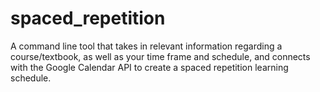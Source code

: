 # spaced_repetition
A command line tool that takes in relevant information regarding a course/textbook, as well as your time frame and schedule, and connects with the Google Calendar API to create a spaced repetition learning schedule.  
